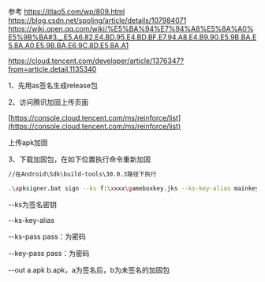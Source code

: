 参考
https://itlao5.com/wp/809.html
https://blog.csdn.net/spoling/article/details/107984071
https://wiki.open.qq.com/wiki/%E5%BA%94%E7%94%A8%E5%8A%A0%E5%9B%BA#3._.E5.A6.82.E4.BD.95.E4.BD.BF.E7.94.A8.E4.B9.90.E5.9B.BA.E5.8A.A0.E5.9B.BA.E6.9C.8D.E5.8A.A1

https://cloud.tencent.com/developer/article/1376347?from=article.detail.1135340

  

1、先用as签名生成release包

2、访问腾讯加固上传页面

[https://console.cloud.tencent.com/ms/reinforce/list](https://console.cloud.tencent.com/ms/reinforce/list)

上传apk加固

3、下载加固包，在如下位置执行命令重新加固
```bash
//在Android\Sdk\build-tools\30.0.3路径下执行

.\apksigner.bat sign --ks f:\xxxx\gameboxkey.jks --ks-key-alias mainkey --ks-pass pass:gamebox --key-pass pass:gamebox --out G:\app-steady-sign.apk G:\app-steady.apk

```
--ks为签名密钥

--ks-key-alias

--ks-pass pass：为密码

--key-pass pass：为密码

--out a.apk b.apk，a为签名后，b为未签名的加固包